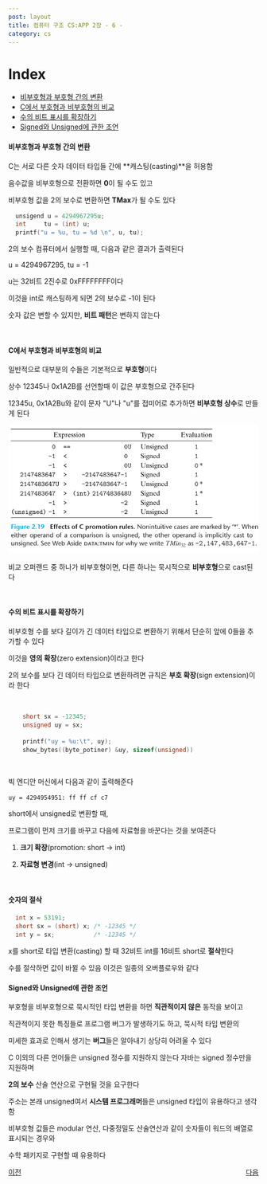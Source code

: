```yaml
---
post: layout
title: 컴퓨터 구조 CS:APP 2장 - 6 -
category: cs
---
```


# Index

- [비부호형과 부호형 간의 변환](#비부호형과-부호형-간의-변환)
- [C에서 부호형과 비부호형의 비교](#c에서-부호형과-비부호형의-비교)
- [수의 비트 표시를 확장하기](#수의-비트-표시를-확장하기)
- [Signed와 Unsigned에 관한 조언](#signed와-unsigned에-관한-조언)

#### 비부호형과 부호형 간의 변환

  C는 서로 다른 숫자 데이터 타입들 간에 **캐스팅(casting)**을 허용함

  음수값을 비부호형으로 전환하면 **0**이 될 수도 있고  
  
  비부호형 값을 2의 보수로 변환하면 **TMax**가 될 수도 있다

  ```c
    unsigend u = 4294967295u;
    int     tu = (int) u;
    printf("u = %u, tu = %d \n", u, tu); 
  ```

  2의 보수 컴퓨터에서 실행할 때, 다음과 같은 결과가 출력된다

  u = 4294967295, tu = -1
  
  u는 32비트 2진수로 0xFFFFFFFF이다

  이것을 int로 캐스팅하게 되면 2의 보수로 -1이 된다

  숫자 값은 변할 수 있지만, **비트 패턴**은 변하지 않는다

&nbsp;

#### C에서 부호형과 비부호형의 비교

  일반적으로 대부분의 수들은 기본적으로 **부호형**이다

  상수 12345나 0x1A2B를 선언할때 이 값은 부호형으로 간주된다

  12345u, 0x1A2Bu와 같이 문자 "U"나 "u"를 접미어로 추가하면 **비부호형 상수**로 만들게 된다

  ![C 변환 규칙 효과](/assets/images/cs/cs-app/cs-app-02-06-01.png)

  비교 오퍼랜드 중 하나가 비부호형이면, 다른 하나는 묵시적으로 **비부호형**으로 cast된다

  &nbsp;

#### 수의 비트 표시를 확장하기

  비부호형 수를 보다 길이가 긴 데이터 타입으로 변환하기 위해서 단순히 앞에 0들을 추가할 수 있다

  이것을 **영의 확장**(zero extension)이라고 한다

  2의 보수를 보다 긴 데이터 타입으로 변환하려면 규칙은 **부호 확장**(sign extension)이라 한다

  &nbsp;

```c
    short sx = -12345;
    unsigned uy = sx;

    printf("uy = %u:\t", uy);
    show_bytes((byte_potiner) &uy, sizeof(unsigned))
```

  &nbsp;

빅 엔디안 머신에서 다음과 같이 출력해준다

    uy = 4294954951: ff ff cf c7

short에서 unsigned로 변환할 때, 

프로그램이 먼저 크기를 바꾸고 다음에 자료형을 바꾼다는 것을 보여준다

1. **크기 확장**(promotion: short -> int)

2. **자료형 변경**(int -> unsigned)

  &nbsp;

#### 숫자의 절삭

  ```c
    int x = 53191;
    short sx = (short) x; /* -12345 */
    int y = sx;           /* -12345 */
  ```
  
  x를 short로 타입 변환(casting) 할 때 32비트 int를 16비트 short로 **절삭**한다

  수를 절삭하면 값이 바뀔 수 있음 이것은 일종의 오버플로우와 같다

#### Signed와 Unsigned에 관한 조언

  부호형을 비부호형으로 묵시적인 타입 변환을 하면 **직관적이지 않은** 동작을 보이고

  직관적이지 못한 특징들로 프로그램 버그가 발생하기도 하고, 묵시적 타입 변환의

  미세한 효과로 인해서 생기는 **버그**들은 알아내기 상당히 어려울 수 있다

  C 이외의 다른 언어들은 unsigned 정수를 지원하지 않는다 자바는 signed 정수만을 지원하며

  **2의 보수** 산술 연산으로 구현될 것을 요구한다

  주소는 본래 unsigned여서 **시스템 프로그래머**들은 unsigned 타입이 유용하다고 생각함

  비부호형 값들은 modular 연산, 다중정밀도 산술연산과 같이 숫자들이 워드의 배열로 표시되는 경우와

  수학 패키지로 구현할 때 유용하다

<p style="display: flex; justify-content: space-between;">
  <a href="cs-02-05.html">이전</a>
  <a href="cs-02-07.html">다음</a>
</p>